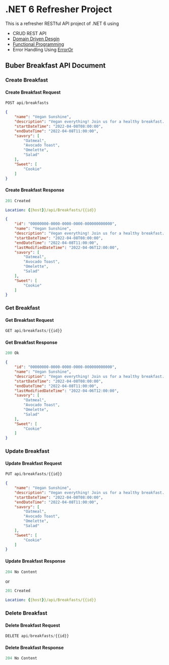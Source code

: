 # .NET 6 Refresher Project

This is a refresher RESTful API project of .NET 6 using 
- CRUD REST API
- [Domain Driven Desgin](https://learn.microsoft.com/en-us/archive/msdn-magazine/2009/february/best-practice-an-introduction-to-domain-driven-design)
- [Functional Programming](https://www.telerik.com/blogs/functional-programming-csharp-brief-consideration)
- Error Handling Using [ErrorOr](https://github.com/amantinband/error-or) 


## Buber Breakfast API Document

### Create Breakfast

#### Create Breakfast Request

```js
POST api/breakfasts
```

```json
{
    "name": "Vegan Sunshine",
    "description": "Vegan everything! Join us for a healthy breakfast..",
    "startDateTime": "2022-04-08T08:00:00",
    "endDateTime": "2022-04-08T11:00:00",
    "savory": [
        "Oatmeal",
        "Avocado Toast",
        "Omelette",
        "Salad"
    ],
    "Sweet": [
        "Cookie"
    ]
}
```

#### Create Breakfast Response

```js
201 Created
```

```yml
Location: {{host}}/api/Breakfasts/{{id}}
```

```json
{
    "id": "00000000-0000-0000-0000-000000000000",
    "name": "Vegan Sunshine",
    "description": "Vegan everything! Join us for a healthy breakfast..",
    "startDateTime": "2022-04-08T08:00:00",
    "endDateTime": "2022-04-08T11:00:00",
    "lastModifiedDateTime": "2022-04-06T12:00:00",
    "savory": [
        "Oatmeal",
        "Avocado Toast",
        "Omelette",
        "Salad"
    ],
    "Sweet": [
        "Cookie"
    ]
}
```

### Get Breakfast

#### Get Breakfast Request

```js
GET api/breakfasts/{{id}}
```

#### Get Breakfast Response

```js
200 Ok
```

```json
{
    "id": "00000000-0000-0000-0000-000000000000",
    "name": "Vegan Sunshine",
    "description": "Vegan everything! Join us for a healthy breakfast..",
    "startDateTime": "2022-04-08T08:00:00",
    "endDateTime": "2022-04-08T11:00:00",
    "lastModifiedDateTime": "2022-04-06T12:00:00",
    "savory": [
        "Oatmeal",
        "Avocado Toast",
        "Omelette",
        "Salad"
    ],
    "Sweet": [
        "Cookie"
    ]
}
```

### Update Breakfast

#### Update Breakfast Request

```js
PUT api/breakfasts/{{id}}
```

```json
{
    "name": "Vegan Sunshine",
    "description": "Vegan everything! Join us for a healthy breakfast..",
    "startDateTime": "2022-04-08T08:00:00",
    "endDateTime": "2022-04-08T11:00:00",
    "savory": [
        "Oatmeal",
        "Avocado Toast",
        "Omelette",
        "Salad"
    ],
    "Sweet": [
        "Cookie"
    ]
}
```

#### Update Breakfast Response

```js
204 No Content
```

or

```js
201 Created
```

```yml
Location: {{host}}/api/Breakfasts/{{id}}
```

### Delete Breakfast

#### Delete Breakfast Request

```js
DELETE api/breakfasts/{{id}}
```

#### Delete Breakfast Response

```js
204 No Content
```